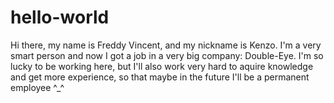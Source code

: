 # hello-world
Hi there,
my name is Freddy Vincent, and my nickname is Kenzo.
I'm a very smart person and now I got a job in a very 
big company: Double-Eye.
I'm so lucky to be working here, but I'll also work very
hard to aquire knowledge and get more experience, so that maybe
in the future I'll be a permanent employee ^_^

